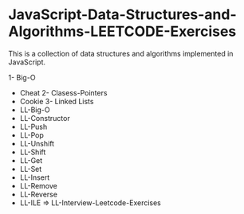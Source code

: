 ﻿# JavaScript-Data-Structures-and-Algorithms-LEETCODE-Exercises
This is a collection of data structures and algorithms implemented in JavaScript.
 
1- Big-O
   * Cheat
2- Clasess-Pointers 
   * Cookie
3- Linked Lists
   * LL-Big-O
   * LL-Constructor
   * LL-Push
   * LL-Pop
   * LL-Unshift
   * LL-Shift
   * LL-Get
   * LL-Set
   * LL-Insert
   * LL-Remove
   * LL-Reverse
   * LL-ILE => LL-Interview-Leetcode-Exercises